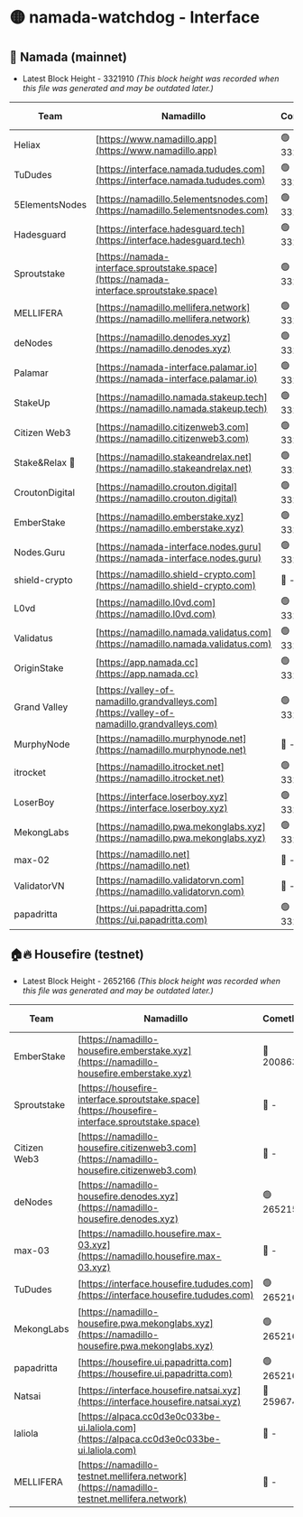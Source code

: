 # 🟡 namada-watchdog - Interface

## 🚀 Namada (mainnet)
- Latest Block Height - 3321910 *(This block height was recorded when this file was generated and may be outdated later.)*

| Team | Namadillo | CometBFT | Indexer | MASP Indexer |
|-|-|-|-|-|
| Heliax | [https://www.namadillo.app](https://www.namadillo.app) | 🟢 3321889 | 🟢 3321889 | 🟢 3321889 |
| TuDudes | [https://interface.namada.tududes.com](https://interface.namada.tududes.com) | 🟢 3321890 | 🟢 3321889 | 🟢 3321889 |
| 5ElementsNodes | [https://namadillo.5elementsnodes.com](https://namadillo.5elementsnodes.com) | 🟢 3321890 | 🟢 3321890 | 🟢 3321890 |
| Hadesguard | [https://interface.hadesguard.tech](https://interface.hadesguard.tech) | 🟢 3321890 | 🟢 3321890 | 🟢 3321890 |
| Sproutstake | [https://namada-interface.sproutstake.space](https://namada-interface.sproutstake.space) | 🟢 3321891 | 🟢 3321890 | 🟢 3321891 |
| MELLIFERA | [https://namadillo.mellifera.network](https://namadillo.mellifera.network) | 🟢 3321891 | 🟢 3321891 | 🟢 3321891 |
| deNodes | [https://namadillo.denodes.xyz](https://namadillo.denodes.xyz) | 🟢 3321892 | 🟢 3321892 | 🟢 3321892 |
| Palamar | [https://namada-interface.palamar.io](https://namada-interface.palamar.io) | 🟢 3321892 | 🟢 3321892 | 🟢 3321892 |
| StakeUp | [https://namadillo.namada.stakeup.tech](https://namadillo.namada.stakeup.tech) | 🟢 3321893 | 🟢 3321893 | 🟢 3321893 |
| Citizen Web3 | [https://namadillo.citizenweb3.com](https://namadillo.citizenweb3.com) | 🟢 3321894 | 🟢 3321893 | 🟢 3321893 |
| Stake&Relax 🦥 | [https://namadillo.stakeandrelax.net](https://namadillo.stakeandrelax.net) | 🟢 3321894 | 🟢 3321894 | 🟢 3321894 |
| CroutonDigital | [https://namadillo.crouton.digital](https://namadillo.crouton.digital) | 🟢 3321895 | 🟢 3321895 | 🟢 3321895 |
| EmberStake | [https://namadillo.emberstake.xyz](https://namadillo.emberstake.xyz) | 🟢 3321895 | 🟢 3321895 | 🟢 3321895 |
| Nodes.Guru | [https://namada-interface.nodes.guru](https://namada-interface.nodes.guru) | 🟢 3321895 | 🟢 3321895 | 🟢 3321895 |
| shield-crypto | [https://namadillo.shield-crypto.com](https://namadillo.shield-crypto.com) | 🔴 - | 🔴 - | 🔴 - |
| L0vd | [https://namadillo.l0vd.com](https://namadillo.l0vd.com) | 🟢 3321901 | 🟢 3321901 | 🟢 3321901 |
| Validatus | [https://namadillo.namada.validatus.com](https://namadillo.namada.validatus.com) | 🟢 3321902 | 🟢 3321902 | 🟢 3321902 |
| OriginStake | [https://app.namada.cc](https://app.namada.cc) | 🟢 3321902 | 🟢 3321902 | 🟢 3321902 |
| Grand Valley | [https://valley-of-namadillo.grandvalleys.com](https://valley-of-namadillo.grandvalleys.com) | 🟢 3321903 | 🟢 3321901 | 🟢 3321903 |
| MurphyNode | [https://namadillo.murphynode.net](https://namadillo.murphynode.net) | 🔴 - | 🔴 - | 🔴 - |
| itrocket | [https://namadillo.itrocket.net](https://namadillo.itrocket.net) | 🟢 3321905 | 🟢 3321905 | 🟢 3321905 |
| LoserBoy | [https://interface.loserboy.xyz](https://interface.loserboy.xyz) | 🟢 3321906 | 🟢 3321905 | 🟢 3321905 |
| MekongLabs | [https://namadillo.pwa.mekonglabs.xyz](https://namadillo.pwa.mekonglabs.xyz) | 🟢 3321906 | 🟢 3321906 | 🟢 3321906 |
| max-02 | [https://namadillo.net](https://namadillo.net) | 🔴 - | 🔴 - | 🔴 - |
| ValidatorVN | [https://namadillo.validatorvn.com](https://namadillo.validatorvn.com) | 🔴 - | 🔴 - | 🔴 - |
| papadritta | [https://ui.papadritta.com](https://ui.papadritta.com) | 🟢 3321910 | 🟢 3321910 | 🟢 3321910 |

## 🏠🔥 Housefire (testnet)
- Latest Block Height - 2652166 *(This block height was recorded when this file was generated and may be outdated later.)*

| Team | Namadillo | CometBFT | Indexer | MASP Indexer |
|-|-|-|-|-|
| EmberStake | [https://namadillo-housefire.emberstake.xyz](https://namadillo-housefire.emberstake.xyz) | 🔴 2008636 | 🔴 - | 🔴 - |
| Sproutstake | [https://housefire-interface.sproutstake.space](https://housefire-interface.sproutstake.space) | 🔴 - | 🔴 - | 🔴 - |
| Citizen Web3 | [https://namadillo-housefire.citizenweb3.com](https://namadillo-housefire.citizenweb3.com) | 🔴 - | 🔴 - | 🔴 - |
| deNodes | [https://namadillo-housefire.denodes.xyz](https://namadillo-housefire.denodes.xyz) | 🟢 2652158 | 🟢 2652158 | 🟢 2652158 |
| max-03 | [https://namadillo.housefire.max-03.xyz](https://namadillo.housefire.max-03.xyz) | 🔴 - | 🔴 - | 🔴 - |
| TuDudes | [https://interface.housefire.tududes.com](https://interface.housefire.tududes.com) | 🟢 2652166 | 🟢 2652166 | 🟢 2652165 |
| MekongLabs | [https://namadillo-housefire.pwa.mekonglabs.xyz](https://namadillo-housefire.pwa.mekonglabs.xyz) | 🟢 2652166 | 🟢 2652166 | 🟢 2652166 |
| papadritta | [https://housefire.ui.papadritta.com](https://housefire.ui.papadritta.com) | 🟢 2652166 | 🟢 2652166 | 🟢 2652166 |
| Natsai | [https://interface.housefire.natsai.xyz](https://interface.housefire.natsai.xyz) | 🔴 2596741 | 🔴 2596741 | 🔴 2596741 |
| laliola | [https://alpaca.cc0d3e0c033be-ui.laliola.com](https://alpaca.cc0d3e0c033be-ui.laliola.com) | 🔴 - | 🔴 - | 🔴 - |
| MELLIFERA | [https://namadillo-testnet.mellifera.network](https://namadillo-testnet.mellifera.network) | 🔴 - | 🟢 2652168 | 🔴 2607259 |

